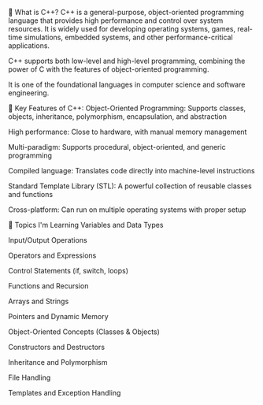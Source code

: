 📘 What is C++?
C++ is a general-purpose, object-oriented programming language that provides high performance and control over system resources. It is widely used for developing operating systems, games, real-time simulations, embedded systems, and other performance-critical applications.

C++ supports both low-level and high-level programming, combining the power of C with the features of object-oriented programming.

It is one of the foundational languages in computer science and software engineering.

🔑 Key Features of C++:
Object-Oriented Programming: Supports classes, objects, inheritance, polymorphism, encapsulation, and abstraction

High performance: Close to hardware, with manual memory management

Multi-paradigm: Supports procedural, object-oriented, and generic programming

Compiled language: Translates code directly into machine-level instructions

Standard Template Library (STL): A powerful collection of reusable classes and functions

Cross-platform: Can run on multiple operating systems with proper setup

🧠 Topics I'm Learning
Variables and Data Types

Input/Output Operations

Operators and Expressions

Control Statements (if, switch, loops)

Functions and Recursion

Arrays and Strings

Pointers and Dynamic Memory

Object-Oriented Concepts (Classes & Objects)

Constructors and Destructors

Inheritance and Polymorphism

File Handling

Templates and Exception Handling

